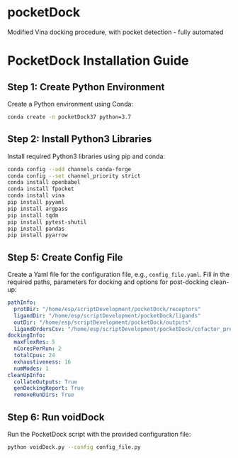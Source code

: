 # pocketDock
Modified Vina docking procedure, with pocket detection - fully automated
# PocketDock Installation Guide

## Step 1: Create Python Environment

Create a Python environment using Conda:

```bash
conda create -n pocketDock37 python=3.7
```


## Step 2: Install Python3 Libraries

Install required Python3 libraries using pip and conda:

```bash
conda config --add channels conda-forge
conda config --set channel_priority strict
conda install openbabel
conda install fpocket
conda install vina
pip install pyyaml
pip install argpass
pip install tqdm
pip install pytest-shutil
pip install pandas
pip install pyarrow
```

## Step 5: Create Config File

Create a Yaml file for the configuration file, e.g., `config_file.yaml`. Fill in the required paths, parameters for docking and options for post-docking clean-up:

```yaml
pathInfo:
  protDir: "/home/esp/scriptDevelopment/pocketDock/receptors"
  ligandDir: "/home/esp/scriptDevelopment/pocketDock/ligands"
  outDir: "/home/esp/scriptDevelopment/pocketDock/outputs"
  ligandOrdersCsv: "/home/esp/scriptDevelopment/pocketDock/cofactor_predictions.csv"
dockingInfo:
  maxFlexRes: 5
  nCoresPerRun: 2 
  totalCpus: 24
  exhaustiveness: 16
  numModes: 1
cleanUpInfo:
  collateOutputs: True
  genDockingReport: True
  removeRunDirs: True
```

## Step 6: Run voidDock

Run the PocketDock script with the provided configuration file:

```bash
python voidDock.py --config config_file.py
```

